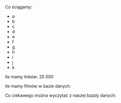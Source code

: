 Co ściągamy:
   
- a
- b
- c
- d
- e
- f
- g
- h
- i
- j
- k


Ile mamy linków: 25 000



Ile mamy filmów w bazie danych:
   
   
Co ciekawego można wyczytać z naszej bazdy danych: